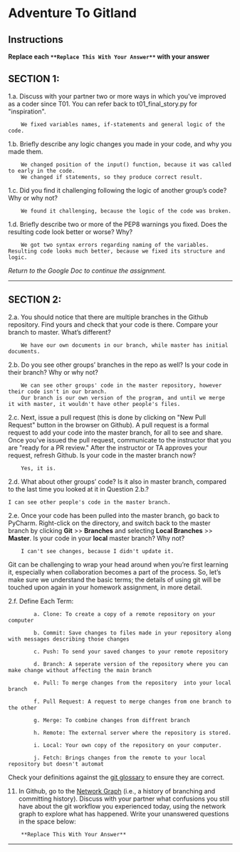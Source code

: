 # Adventure To Gitland

## Instructions

**Replace each `**Replace This With Your Answer**` with your answer**


## SECTION 1:

1.a. Discuss with your partner two or more ways in which you've improved as a coder since T01. You can refer back to t01_final_story.py for "inspiration".

```        
    We fixed variables names, if-statements and general logic of the code.
```


1.b. Briefly describe any logic changes you made in your code, and why you made them.

```
    We changed position of the input() function, because it was called to early in the code. 
    We changed if statements, so they produce correct result.
```


1.c. Did you find it challenging following the logic of another group’s code? Why or why not?

```
    We found it challenging, because the logic of the code was broken.
```


1.d. Briefly describe two or more of the PEP8 warnings you fixed. Does the resulting code look better or worse? Why?

```
    We got two syntax errors regarding naming of the variables. Resulting code looks much better, because we fixed its structure and logic.
```

_Return to the Google Doc to continue the assignment._
___

## SECTION 2:

2.a. You should notice that there are multiple branches in the Github repository. Find yours and check that your code is there. 
     Compare your branch to master. What’s different?

```        
    We have our own documents in our branch, while master has initial documents. 
```


2.b. Do you see other groups’ branches in the repo as well? Is your code in their branch? Why or why not?

```        
    We can see other groups' code in the master repository, however their code isn't in our branch. 
    Our branch is our own version of the program, and until we merge it with master, it wouldn't have other people's files.
```


2.c. Next, issue a pull request (this is done by clicking on "New Pull Request" button in the browser on Github). 
     A pull request is a formal request to add your code into the master branch, for all to see and share. 
     Once you’ve issued the pull request, communicate to the instructor that you are "ready for a PR review."
     After the instructor or TA approves your request, refresh Github. 
     Is your code in the master branch now? 

```
    Yes, it is.
```


2.d. What about other groups’ code? Is it also in master branch, compared to the last time you looked at it in Question 2.b.?

```
I can see other people's code in the master branch.
```


2.e. Once your code has been pulled into the master branch, go back to PyCharm. 
     Right-click on the directory, and switch back to the master branch by clicking 
     **Git** >> **Branches** and selecting **Local Branches** >> **Master**.
     Is your code in your **local** master branch? Why not?

```
    I can't see changes, because I didn't update it. 
```

Git can be challenging to wrap your head around when you’re first learning it, 
especially when collaboration becomes a part of the process. 
So, let’s make sure we understand the basic terms; 
the details of using git will be touched upon again in your homework assignment, in more detail. 

2.f. Define Each Term:
```
        a. Clone: To create a copy of a remote repository on your computer

        b. Commit: Save changes to files made in your repository along with messages describing those changes

        c. Push: To send your saved changes to your remote repository

        d. Branch: A seperate version of the repository where you can make change without affecting the main branch

        e. Pull: To merge changes from the repository  into your local branch

        f. Pull Request: A request to merge changes from one branch to the other

        g. Merge: To combine changes from diffrent branch

        h. Remote: The external server where the repository is stored.

        i. Local: Your own copy of the repository on your computer.

        j. Fetch: Brings changes from the remote to your local repository but doesn't automat
```

Check your definitions against the [git glossary](https://help.github.com/articles/github-glossary/) to ensure they are correct.

11. In Github, go to the [Network Graph](https://github.com/Berea-College-CSC-226/t04-master/network) (i.e., a history of branching and committing history). 
    Discuss with your partner what confusions you still have about the git workflow you experienced today, 
    using the network graph to explore what has happened. Write your unanswered questions in the space below:

```
    **Replace This With Your Answer**
```

---